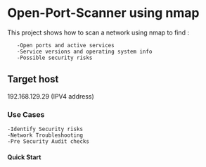 # Open-Port-Scanner using nmap

This project shows how to scan a network using nmap to find :

       -Open ports and active services
       -Service versions and operating system info
       -Possible security risks


## Target host

192.168.129.29 (IPV4 address)

### Use Cases

    -Identify Security risks
    -Network Troubleshooting
    -Pre Security Audit checks

#### Quick Start

